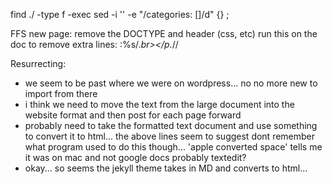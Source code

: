 find ./ -type f -exec sed -i '' -e "/categories: \[\]/d" {} \;

FFS
  new page:
    remove the DOCTYPE and header (css, etc)
    run this on the doc to remove extra lines: :%s/.*br><\/p.*//

Resurrecting:
- we seem to be past where we were on wordpress... no no more new to import from there
- i think we need to move the text from the large document into the website format and then post for each page forward
- probably need to take the formatted text document and use something to convert it to html... the above lines seem to suggest
    dont remember what program used to do this though... 'apple converted space' tells me it was on mac and not google docs
    probably textedit?
- okay... so seems the jekyll theme takes in MD and converts to html...


